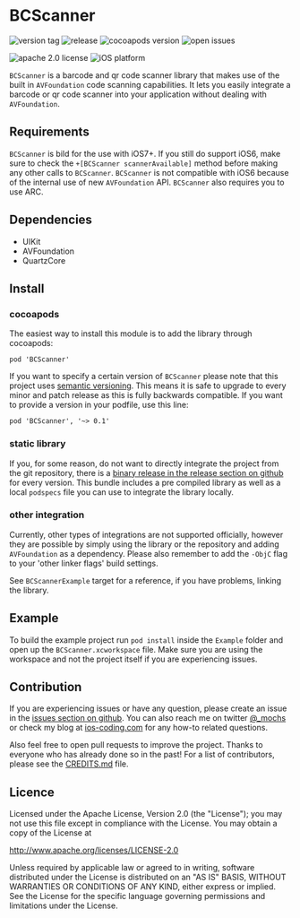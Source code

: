 # BCScanner

![version tag](https://img.shields.io/github/tag/michaelochs/bcscanner.svg?style=flat-square)
![release](https://img.shields.io/github/release/michaelochs/bcscanner.svg?style=flat-square)
![cocoapods version](https://img.shields.io/cocoapods/v/BCScanner.svg?style=flat-square)
![open issues](https://img.shields.io/github/issues/michaelochs/bcscanner.svg?style=flat-square)

![apache 2.0 license](https://img.shields.io/cocoapods/l/BCScanner.svg?style=flat-square)
![iOS platform](https://img.shields.io/cocoapods/p/BCScanner.svg?style=flat-square)

`BCScanner` is a barcode and qr code scanner library that makes use of the built in `AVFoundation` code scanning capabilities. It lets you easily integrate a barcode or qr code scanner into your application without dealing with `AVFoundation`.


## Requirements

`BCScanner` is bild for the use with iOS7+. If you still do support iOS6, make sure to check the `+[BCScanner scannerAvailable]` method before making any other calls to `BCScanner`. `BCScanner` is not compatible with iOS6 because of the internal use of new `AVFoundation` API.
`BCScanner` also requires you to use ARC.


## Dependencies

- UIKit
- AVFoundation
- QuartzCore


## Install

### cocoapods

The easiest way to install this module is to add the library through cocoapods:

    pod 'BCScanner'

If you want to specify a certain version of `BCScanner` please note that this project uses [semantic versioning](http://semver.org). This means it is safe to upgrade to every minor and patch release as this is fully backwards compatible. If you want to provide a version in your podfile, use this line:

    pod 'BCScanner', '~> 0.1'


### static library

If you, for some reason, do not want to directly integrate the project from the git repository, there is a [binary release in the release section on github](https://github.com/michaelochs/BCScanner/releases) for every version. This bundle includes a pre compiled library as well as a local `podspecs` file you can use to integrate the library locally.


### other integration

Currently, other types of integrations are not supported officially, however they are possible by simply using the library or the repository and adding `AVFoundation` as a dependency. Please also remember to add the `-ObjC` flag to your 'other linker flags' build settings.

See `BCScannerExample` target for a reference, if you have problems, linking the library.


## Example

To build the example project run `pod install` inside the `Example` folder and open up the `BCScanner.xcworkspace` file. Make sure you are using the workspace and not the project itself if you are experiencing issues.


## Contribution

If you are experiencing issues or have any question, please create an issue in the [issues section on github](https://github.com/michaelochs/BCScanner/issues). You can also reach me on twitter [@_mochs](https://twitter.com/_mochs) or check my blog at [ios-coding.com](http://ios-coding.com) for any how-to related questions.

Also feel free to open pull requests to improve the project. Thanks to everyone who has already done so in the past! For a list of contributors, please see the [CREDITS.md](https://github.com/michaelochs/BCScanner/blob/develop/CREDITS.md) file.


## Licence

Licensed under the Apache License, Version 2.0 (the "License");
you may not use this file except in compliance with the License.
You may obtain a copy of the License at

http://www.apache.org/licenses/LICENSE-2.0

Unless required by applicable law or agreed to in writing, software
distributed under the License is distributed on an "AS IS" BASIS,
WITHOUT WARRANTIES OR CONDITIONS OF ANY KIND, either express or implied.
See the License for the specific language governing permissions and
limitations under the License.
